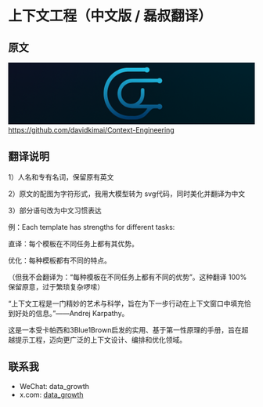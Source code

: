 # 上下文工程（中文版 / 磊叔翻译）

## 原文
![](images/logo.png)
https://github.com/davidkimai/Context-Engineering

## 翻译说明
1）人名和专有名词，保留原有英文

2）原文的配图为字符形式，我用大模型转为 svg代码，同时美化并翻译为中文

3）部分语句改为中文习惯表达

例：Each template has strengths for different tasks:

直译：每个模板在不同任务上都有其优势。

优化：每种模板都有不同的特点。

（但我不会翻译为：“每种模板在不同任务上都有不同的优势”。这种翻译 100% 保留原意，过于繁琐复杂啰嗦）

“上下文工程是一门精妙的艺术与科学，旨在为下一步行动在上下文窗口中填充恰到好处的信息。”——Andrej Karpathy。

这是一本受卡帕西和3Blue1Brown启发的实用、基于第一性原理的手册，旨在超越提示工程，迈向更广泛的上下文设计、编排和优化领域。

## 联系我
- WeChat: data_growth
- x.com:  [data_growth](https://x.com/AgiRay1015)



